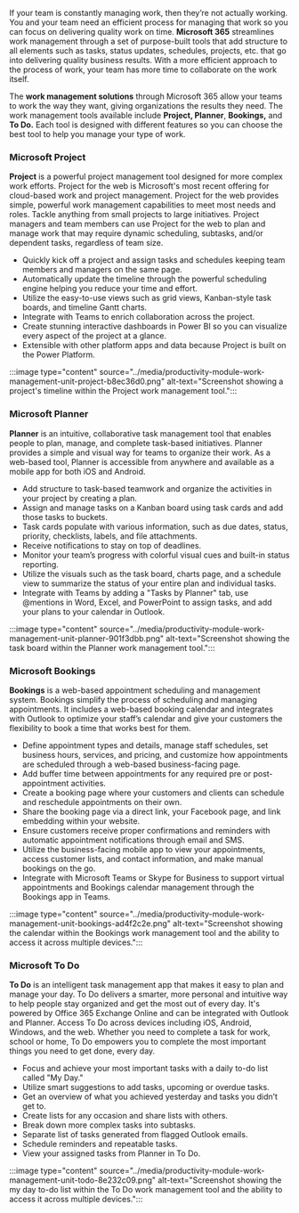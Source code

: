 If your team is constantly managing work, then they’re not actually working. You and your team need an efficient process for managing that work so you can focus on delivering quality work on time. **Microsoft 365** streamlines work management through a set of purpose-built tools that add structure to all elements such as tasks, status updates, schedules, projects, etc. that go into delivering quality business results. With a more efficient approach to the process of work, your team has more time to collaborate on the work itself.

The **work management solutions** through Microsoft 365 allow your teams to work the way they want, giving organizations the results they need. The work management tools available include **Project, Planner**, **Bookings,** and **To Do.** Each tool is designed with different features so you can choose the best tool to help you manage your type of work.

### Microsoft Project

**Project** is a powerful project management tool designed for more complex work efforts. Project for the web is Microsoft's most recent offering for cloud-based work and project management. Project for the web provides simple, powerful work management capabilities to meet most needs and roles. Tackle anything from small projects to large initiatives. Project managers and team members can use Project for the web to plan and manage work that may require dynamic scheduling, subtasks, and/or dependent tasks, regardless of team size.

 -  Quickly kick off a project and assign tasks and schedules keeping team members and managers on the same page.
 -  Automatically update the timeline through the powerful scheduling engine helping you reduce your time and effort.
 -  Utilize the easy-to-use views such as grid views, Kanban-style task boards, and timeline Gantt charts.
 -  Integrate with Teams to enrich collaboration across the project.
 -  Create stunning interactive dashboards in Power BI so you can visualize every aspect of the project at a glance.
 -  Extensible with other platform apps and data because Project is built on the Power Platform.

:::image type="content" source="../media/productivity-module-work-management-unit-project-b8ec36d0.png" alt-text="Screenshot showing a project's timeline within the Project work management tool.":::


### Microsoft Planner

**Planner** is an intuitive, collaborative task management tool that enables people to plan, manage, and complete task-based initiatives. Planner provides a simple and visual way for teams to organize their work. As a web-based tool, Planner is accessible from anywhere and available as a mobile app for both iOS and Android.

 -  Add structure to task-based teamwork and organize the activities in your project by creating a plan.
 -  Assign and manage tasks on a Kanban board using task cards and add those tasks to buckets.
 -  Task cards populate with various information, such as due dates, status, priority, checklists, labels, and file attachments.
 -  Receive notifications to stay on top of deadlines.
 -  Monitor your team’s progress with colorful visual cues and built-in status reporting.
 -  Utilize the visuals such as the task board, charts page, and a schedule view to summarize the status of your entire plan and individual tasks.
 -  Integrate with Teams by adding a "Tasks by Planner" tab, use @mentions in Word, Excel, and PowerPoint to assign tasks, and add your plans to your calendar in Outlook.

:::image type="content" source="../media/productivity-module-work-management-unit-planner-901f3dbb.png" alt-text="Screenshot showing the task board within the Planner work management tool.":::


### Microsoft Bookings

**Bookings** is a web-based appointment scheduling and management system. Bookings simplify the process of scheduling and managing appointments. It includes a web-based booking calendar and integrates with Outlook to optimize your staff’s calendar and give your customers the flexibility to book a time that works best for them.

 -  Define appointment types and details, manage staff schedules, set business hours, services, and pricing, and customize how appointments are scheduled through a web-based business-facing page.
 -  Add buffer time between appointments for any required pre or post-appointment activities.
 -  Create a booking page where your customers and clients can schedule and reschedule appointments on their own.
 -  Share the booking page via a direct link, your Facebook page, and link embedding within your website.
 -  Ensure customers receive proper confirmations and reminders with automatic appointment notifications through email and SMS.
 -  Utilize the business-facing mobile app to view your appointments, access customer lists, and contact information, and make manual bookings on the go.
 -  Integrate with Microsoft Teams or Skype for Business to support virtual appointments and Bookings calendar management through the Bookings app in Teams.

:::image type="content" source="../media/productivity-module-work-management-unit-bookings-ad4f2c2e.png" alt-text="Screenshot showing the calendar within the Bookings work management tool and the ability to access it across multiple devices.":::


### Microsoft To Do

**To Do** is an intelligent task management app that makes it easy to plan and manage your day. To Do delivers a smarter, more personal and intuitive way to help people stay organized and get the most out of every day. It's powered by Office 365 Exchange Online and can be integrated with Outlook and Planner. Access To Do across devices including iOS, Android, Windows, and the web. Whether you need to complete a task for work, school or home, To Do empowers you to complete the most important things you need to get done, every day.

 -  Focus and achieve your most important tasks with a daily to-do list called "My Day."
 -  Utilize smart suggestions to add tasks, upcoming or overdue tasks.
 -  Get an overview of what you achieved yesterday and tasks you didn’t get to.
 -  Create lists for any occasion and share lists with others.
 -  Break down more complex tasks into subtasks.
 -  Separate list of tasks generated from flagged Outlook emails.
 -  Schedule reminders and repeatable tasks.
 -  View your assigned tasks from Planner in To Do.

:::image type="content" source="../media/productivity-module-work-management-unit-todo-8e232c09.png" alt-text="Screenshot showing the my day to-do list within the To Do work management tool and the ability to access it across multiple devices.":::
